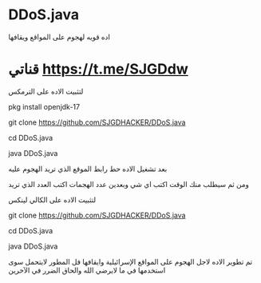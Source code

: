 # DDoS.java
اده قويه لهجوم على المواقع ويقافها 

# قناتي https://t.me/SJGDdw 

لتثبيت الاده على الترمكس 

pkg install openjdk-17

git clone https://github.com/SJGDHACKER/DDoS.java

cd DDoS.java

java DDoS.java

بعد تشغيل الاده حط رابط الموقع الذي تريد الهجوم عليه

ومن ثم سيطلب منك الوقت اكتب اي شي 
وبعدين عدد الهجمات اكتب العدد الذي تريد 



لتثبيت الاده على الكالي لينكس 

git clone https://github.com/SJGDHACKER/DDoS.java

cd DDoS.java

java DDoS.java

تم تطوير الاده لاجل الهجوم على المواقع الإسرائيلية وايقافها فل المطور لايتحمل سوى استخدمها في ما لايرضي الله والحاق الضرر في الآخرين 
